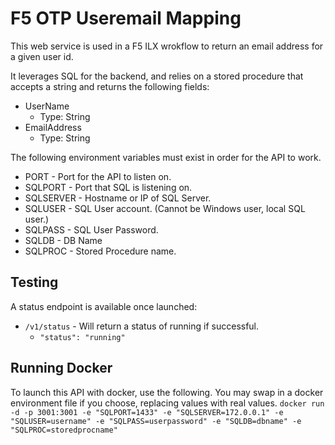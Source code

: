 # F5 OTP Useremail Mapping
This web service is used in a F5 ILX wrokflow to return an email address for a given user id.

It leverages SQL for the backend, and relies on a stored procedure that accepts a string and returns the following fields:

* UserName
  * Type: String
* EmailAddress
  * Type: String

The following environment variables must exist in order for the API to work.

* PORT - Port for the API to listen on.
* SQLPORT - Port that SQL is listening on.
* SQLSERVER - Hostname or IP of SQL Server.
* SQLUSER - SQL User account. (Cannot be Windows user, local SQL user.)
* SQLPASS - SQL User Password.
* SQLDB - DB Name
* SQLPROC - Stored Procedure name.

## Testing
A status endpoint is available once launched:

* `/v1/status` - Will return a status of running if successful.
  * `"status": "running"`

## Running Docker

To launch this API with docker, use the following. You may swap in a docker environment file if you choose, replacing values with real values.
`docker run -d -p 3001:3001 -e "SQLPORT=1433" -e "SQLSERVER=172.0.0.1" -e "SQLUSER=username" -e "SQLPASS=userpassword" -e "SQLDB=dbname" -e "SQLPROC=storedprocname"`